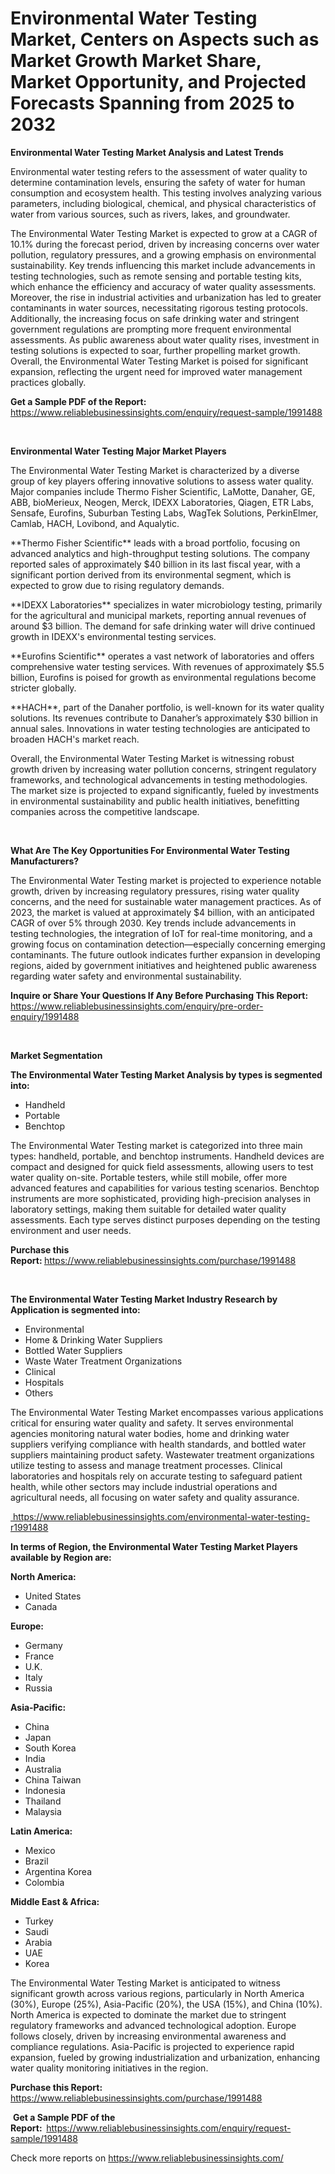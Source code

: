 <p><h1>Environmental Water Testing Market, Centers on Aspects such as Market Growth Market Share, Market Opportunity, and Projected Forecasts Spanning from 2025 to 2032</h1></p><p><strong>Environmental Water Testing Market Analysis and Latest Trends</strong></p>
<p><p>Environmental water testing refers to the assessment of water quality to determine contamination levels, ensuring the safety of water for human consumption and ecosystem health. This testing involves analyzing various parameters, including biological, chemical, and physical characteristics of water from various sources, such as rivers, lakes, and groundwater.</p><p>The Environmental Water Testing Market is expected to grow at a CAGR of 10.1% during the forecast period, driven by increasing concerns over water pollution, regulatory pressures, and a growing emphasis on environmental sustainability. Key trends influencing this market include advancements in testing technologies, such as remote sensing and portable testing kits, which enhance the efficiency and accuracy of water quality assessments. Moreover, the rise in industrial activities and urbanization has led to greater contaminants in water sources, necessitating rigorous testing protocols. Additionally, the increasing focus on safe drinking water and stringent government regulations are prompting more frequent environmental assessments. As public awareness about water quality rises, investment in testing solutions is expected to soar, further propelling market growth. Overall, the Environmental Water Testing Market is poised for significant expansion, reflecting the urgent need for improved water management practices globally.</p></p>
<p><strong>Get a Sample PDF of the Report:&nbsp;</strong> <a href="https://www.reliablebusinessinsights.com/enquiry/request-sample/1991488?utm_campaign=2313&utm_medium=2&utm_source=Github&utm_content=ia&utm_term=31032025&utm_id=environmental-water-testing">https://www.reliablebusinessinsights.com/enquiry/request-sample/1991488</a></p>
<p>&nbsp;</p>
<p><strong>Environmental Water Testing Major Market Players</strong></p>
<p><p>The Environmental Water Testing Market is characterized by a diverse group of key players offering innovative solutions to assess water quality. Major companies include Thermo Fisher Scientific, LaMotte, Danaher, GE, ABB, bioMerieux, Neogen, Merck, IDEXX Laboratories, Qiagen, ETR Labs, Sensafe, Eurofins, Suburban Testing Labs, WagTek Solutions, PerkinElmer, Camlab, HACH, Lovibond, and Aqualytic.</p><p>**Thermo Fisher Scientific** leads with a broad portfolio, focusing on advanced analytics and high-throughput testing solutions. The company reported sales of approximately $40 billion in its last fiscal year, with a significant portion derived from its environmental segment, which is expected to grow due to rising regulatory demands.</p><p>**IDEXX Laboratories** specializes in water microbiology testing, primarily for the agricultural and municipal markets, reporting annual revenues of around $3 billion. The demand for safe drinking water will drive continued growth in IDEXX's environmental testing services.</p><p>**Eurofins Scientific** operates a vast network of laboratories and offers comprehensive water testing services. With revenues of approximately $5.5 billion, Eurofins is poised for growth as environmental regulations become stricter globally.</p><p>**HACH**, part of the Danaher portfolio, is well-known for its water quality solutions. Its revenues contribute to Danaher’s approximately $30 billion in annual sales. Innovations in water testing technologies are anticipated to broaden HACH's market reach.</p><p>Overall, the Environmental Water Testing Market is witnessing robust growth driven by increasing water pollution concerns, stringent regulatory frameworks, and technological advancements in testing methodologies. The market size is projected to expand significantly, fueled by investments in environmental sustainability and public health initiatives, benefitting companies across the competitive landscape.</p></p>
<p>&nbsp;</p>
<p><strong>What Are The Key Opportunities For Environmental Water Testing Manufacturers?</strong></p>
<p><p>The Environmental Water Testing market is projected to experience notable growth, driven by increasing regulatory pressures, rising water quality concerns, and the need for sustainable water management practices. As of 2023, the market is valued at approximately $4 billion, with an anticipated CAGR of over 5% through 2030. Key trends include advancements in testing technologies, the integration of IoT for real-time monitoring, and a growing focus on contamination detection—especially concerning emerging contaminants. The future outlook indicates further expansion in developing regions, aided by government initiatives and heightened public awareness regarding water safety and environmental sustainability.</p></p>
<p><strong>Inquire or Share Your Questions If Any Before Purchasing This Report:</strong> <a href="https://www.reliablebusinessinsights.com/enquiry/pre-order-enquiry/1991488?utm_campaign=2313&utm_medium=2&utm_source=Github&utm_content=ia&utm_term=31032025&utm_id=environmental-water-testing">https://www.reliablebusinessinsights.com/enquiry/pre-order-enquiry/1991488</a></p>
<p>&nbsp;</p>
<p><strong>Market Segmentation</strong></p>
<p><strong>The Environmental Water Testing Market Analysis by types is segmented into:</strong></p>
<p><ul><li>Handheld</li><li>Portable</li><li>Benchtop</li></ul></p>
<p><p>The Environmental Water Testing market is categorized into three main types: handheld, portable, and benchtop instruments. Handheld devices are compact and designed for quick field assessments, allowing users to test water quality on-site. Portable testers, while still mobile, offer more advanced features and capabilities for various testing scenarios. Benchtop instruments are more sophisticated, providing high-precision analyses in laboratory settings, making them suitable for detailed water quality assessments. Each type serves distinct purposes depending on the testing environment and user needs.</p></p>
<p><strong>Purchase this Report:&nbsp;</strong><a href="https://www.reliablebusinessinsights.com/purchase/1991488?utm_campaign=2313&utm_medium=2&utm_source=Github&utm_content=ia&utm_term=31032025&utm_id=environmental-water-testing">https://www.reliablebusinessinsights.com/purchase/1991488</a></p>
<p>&nbsp;</p>
<p><strong>The Environmental Water Testing Market Industry Research by Application is segmented into:</strong></p>
<p><ul><li>Environmental</li><li>Home & Drinking Water Suppliers</li><li>Bottled Water Suppliers</li><li>Waste Water Treatment Organizations</li><li>Clinical</li><li>Hospitals</li><li>Others</li></ul></p>
<p><p>The Environmental Water Testing Market encompasses various applications critical for ensuring water quality and safety. It serves environmental agencies monitoring natural water bodies, home and drinking water suppliers verifying compliance with health standards, and bottled water suppliers maintaining product safety. Wastewater treatment organizations utilize testing to assess and manage treatment processes. Clinical laboratories and hospitals rely on accurate testing to safeguard patient health, while other sectors may include industrial operations and agricultural needs, all focusing on water safety and quality assurance.</p></p>
<p><a href="https://www.reliablebusinessinsights.com/environmental-water-testing-r1991488?utm_campaign=2313&utm_medium=2&utm_source=Github&utm_content=ia&utm_term=31032025&utm_id=environmental-water-testing">&nbsp;https://www.reliablebusinessinsights.com/environmental-water-testing-r1991488</a></p>
<p><strong>In terms of Region, the Environmental Water Testing Market Players available by Region are:</strong></p>
<p>
    <p> <strong> North America: </strong>
        <ul>
            <li>United States</li>
            <li>Canada</li>
        </ul>
        </p> 
    <p> <strong> Europe: </strong>
        <ul>
            <li>Germany</li>
            <li>France</li>
            <li>U.K.</li>
            <li>Italy</li>
            <li>Russia</li>
        </ul>
        </p> 
    <p> <strong> Asia-Pacific: </strong>
        <ul>
            <li>China</li>
            <li>Japan</li>
            <li>South Korea</li>
            <li>India</li>
            <li>Australia</li>
            <li>China Taiwan</li>
            <li>Indonesia</li>
            <li>Thailand</li>
            <li>Malaysia</li>
        </ul>
        </p> 
    <p> <strong> Latin America: </strong>
        <ul>
            <li>Mexico</li>
            <li>Brazil</li>
            <li>Argentina Korea</li>
            <li>Colombia</li>
        </ul>
        </p> 
    <p> <strong> Middle East & Africa: </strong>
        <ul>
            <li>Turkey</li>
            <li>Saudi</li>
            <li>Arabia</li>
            <li>UAE</li>
            <li>Korea</li>
        </ul>
    </p>
    </p>
<p><p>The Environmental Water Testing Market is anticipated to witness significant growth across various regions, particularly in North America (30%), Europe (25%), Asia-Pacific (20%), the USA (15%), and China (10%). North America is expected to dominate the market due to stringent regulatory frameworks and advanced technological adoption. Europe follows closely, driven by increasing environmental awareness and compliance regulations. Asia-Pacific is projected to experience rapid expansion, fueled by growing industrialization and urbanization, enhancing water quality monitoring initiatives in the region.</p></p>
<p><strong>Purchase this Report: </strong><a href="https://www.reliablebusinessinsights.com/purchase/1991488?utm_campaign=2313&utm_medium=2&utm_source=Github&utm_content=ia&utm_term=31032025&utm_id=environmental-water-testing">https://www.reliablebusinessinsights.com/purchase/1991488</a></p>
<p>&nbsp;<strong>Get a Sample PDF of the Report:&nbsp;&nbsp;</strong><a href="https://www.reliablebusinessinsights.com/enquiry/request-sample/1991488?utm_campaign=2313&utm_medium=2&utm_source=Github&utm_content=ia&utm_term=31032025&utm_id=environmental-water-testing">https://www.reliablebusinessinsights.com/enquiry/request-sample/1991488</a></p>
<p><strong></strong></p>
<p>Check more reports on <a href="https://www.reliablebusinessinsights.com/?utm_campaign=2313&utm_medium=2&utm_source=Github&utm_content=ia&utm_term=31032025&utm_id=environmental-water-testing">https://www.reliablebusinessinsights.com/</a></p>